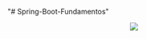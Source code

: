 "# Spring-Boot-Fundamentos" 


<p align="center">
  <a href="https://github.com/cmendoza-dev">
    <img src="https://komarev.com/ghpvc/?username=cmendoza-dev&color=blue&style=flat)" />
  </a>
</p>
